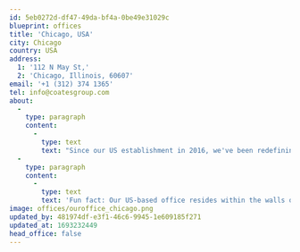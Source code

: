 ```yaml
---
id: 5eb0272d-df47-49da-bf4a-0be49e31029c
blueprint: offices
title: 'Chicago, USA'
city: Chicago
country: USA
address:
  1: '112 N May St,'
  2: 'Chicago, Illinois, 60607'
email: '+1 (312) 374 1365'
tel: info@coatesgroup.com
about:
  -
    type: paragraph
    content:
      -
        type: text
        text: "Since our US establishment in 2016, we've been redefining experiences for QSR brands through our flagship products in the US which include our indoor digital menu boards, outdoor digital menu boards, and Switchboard™ CMS. "
  -
    type: paragraph
    content:
      -
        type: text
        text: 'Fun fact: Our US-based office resides within the walls of a former West Loop belt factory, infusing our workspace with the spirit of transformation. This vibrant two-floor hub houses not just an innovation lab showcasing our product line, but also an open-concept working area that fuels collaboration, sparks conversations, and nurtures dynamic team synergy among our Crew members. '
image: offices/ouroffice_chicago.png
updated_by: 481974df-e3f1-46c6-9945-1e609185f271
updated_at: 1693232449
head_office: false
---
```

